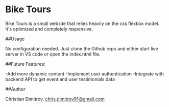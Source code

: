 # Bike Tours
Bike Tours is a small website that relies heavily on the css flexbox model.
It's optimized and completely responsive.

##Usage

No configuration needed. Just clone the Github repo and either start live server in VS code
or open the index.html file.

##Future Features:

-Add more dynamic content
-Implement user authentication
-Integrate with backend API to get event and user testimonials data


##Author

Christian Dimitrov, chris.dimitrov91@gmail.com
